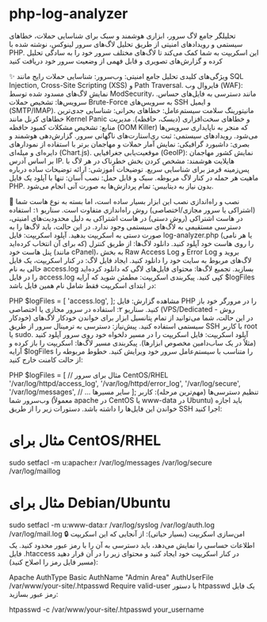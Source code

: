 # php-log-analyzer
تحلیلگر جامع لاگ سرور، ابزاری هوشمند و سبک برای شناسایی حملات، خطاهای سیستمی و رویدادهای امنیتی از طریق تحلیل لاگ‌های سرور لینوکس، نوشته شده با PHP. این اسکریپت به شما کمک می‌کند تا لاگ‌های مختلف سرور خود را به سادگی تحلیل کرده و گزارش‌های تصویری و قابل فهمی از وضعیت سرور خود دریافت کنید

✨ ویژگی‌های کلیدی
تحلیل جامع امنیتی:
وب‌سرور: شناسایی حملات رایج مانند SQL Injection, Cross-Site Scripting (XSS) و Path Traversal.
فایروال وب (WAF): نمایش لاگ‌های مسدود شده توسط ModSecurity، مانند دسترسی به فایل‌های حساس.
سرویس‌ها: تشخیص حملات Brute-Force به سرویس‌های SSH و ایمیل (SMTP/IMAP).
مانیتورینگ سلامت سیستم‌عامل:
خطاهای بحرانی: شناسایی جدی‌ترین خطاهای کرنل مانند Kernel Panic و خطاهای سخت‌افزاری (دیسک، حافظه).
مدیریت منابع: تشخیص مشکلات کمبود حافظه (OOM Killer) که منجر به ناپایداری سرویس‌ها می‌شود.
رویدادهای سیستمی: ثبت ری‌استارت‌های ناگهانی سرور.
گزارش‌دهی هوشمند و بصری:
داشبورد گرافیکی: نمایش آمار حملات و مهاجمان برتر با استفاده از نمودارهای دایره‌ای و میله‌ای (Chart.js).
موقعیت‌یابی جغرافیایی (GeoIP): نمایش کشور مهاجمان بر اساس آدرس IP.
هایلایت هوشمند: مشخص کردن بخش خطرناک در هر لاگ با پس‌زمینه قرمز برای شناسایی سریع.
توضیحات آموزشی: ارائه توضیحات ساده درباره ماهیت هر حمله در کنار لاگ مربوطه.
سبک و قابل حمل:
نصب آسان: تنها با آپلود یک فایل PHP.
بدون نیاز به دیتابیس: تمام پردازش‌ها به صورت آنی انجام می‌شود.


🚀 نصب و راه‌اندازی
نصب این ابزار بسیار ساده است، اما بسته به نوع هاست شما (اشتراکی یا سرور مجازی/اختصاصی) روش راه‌اندازی متفاوت است.
سناریو ۱: استفاده در هاست اشتراکی (روش دستی)
در هاست اشتراکی به دلیل محدودیت‌های امنیتی، دسترسی مستقیمی به لاگ‌های سیستمی وجود ندارد. در این حالت، باید لاگ‌ها را به صورت دستی به اسکریپت بدهید.
آپلود اسکریپت: فایل log-analyzer.php (یا هر نامی که برای آن انتخاب کرده‌اید) را روی هاست خود آپلود کنید.
دانلود لاگ‌ها: از طریق کنترل پنل هاست خود (مانند cPanel)، به بخش Raw Access Log و Error Log بروید و لاگ‌های مربوط به سایت خود را دانلود کنید.
ایجاد فایل لاگ: در کنار اسکریپت، یک فایل خالی به نام access.log بسازید.
تجمیع لاگ‌ها: محتوای فایل‌های لاگی که دانلود کرده‌اید را در فایل access.log کپی کنید.
پیکربندی اسکریپت: مطمئن شوید که آرایه $logFiles در ابتدای اسکریپت فقط شامل نام همین فایل باشد:

PHP
$logFiles = [
    'access.log',
];
مشاهده گزارش: فایل PHP را در مرورگر خود باز کنید.
سناریو ۲: استفاده در سرور مجازی یا اختصاصی (VPS/Dedicated - روش خودکار)
در این حالت، شما می‌توانید از تمام پتانسیل ابزار برای خواندن خودکار لاگ‌های سیستمی استفاده کنید.
پیش‌نیاز: دسترسی به ترمینال سرور از طریق SSH با کاربر root یا sudo.
آپلود اسکریپت: فایل اسکریپت را در مسیر دلخواه خود روی سرور آپلود کنید (مثلاً در یک ساب‌دامین مخصوص ابزارها).
پیکربندی مسیر لاگ‌ها: اسکریپت را باز کرده و آرایه $logFiles را متناسب با سیستم‌عامل سرور خود ویرایش کنید. خطوط مربوطه را از حالت کامنت خارج کنید:

PHP
$logFiles = [
    // مثال برای سرور CentOS/RHEL
    '/var/log/httpd/access_log',
    '/var/log/httpd/error_log',
    '/var/log/secure',
    '/var/log/messages',
    // ... سایر مسیرها
];
تنظیم دسترسی‌ها (مهم‌ترین مرحله): کاربر وب‌سرور شما (معمولاً apache در CentOS یا www-data در Ubuntu) باید اجازه خواندن این فایل‌ها را داشته باشد. دستورات زیر را از طریق SSH اجرا کنید:


# مثال برای CentOS/RHEL
sudo setfacl -m u:apache:r /var/log/messages /var/log/secure /var/log/maillog

# مثال برای Debian/Ubuntu
sudo setfacl -m u:www-data:r /var/log/syslog /var/log/auth.log /var/log/mail.log
🔒 امن‌سازی اسکریپت (بسیار حیاتی):
از آنجایی که این اسکریپت اطلاعات حساسی را نمایش می‌دهد، باید دسترسی به آن را با رمز عبور محدود کنید.
یک فایل .htaccess در کنار اسکریپت خود ایجاد کنید و محتوای زیر را در آن قرار دهید (مسیر فایل رمز را اصلاح کنید):

Apache
AuthType Basic
AuthName "Admin Area"
AuthUserFile /var/www/your-site/.htpasswd
Require valid-user
با دستور htpasswd یک فایل رمز عبور بسازید:


htpasswd -c /var/www/your-site/.htpasswd your_username
